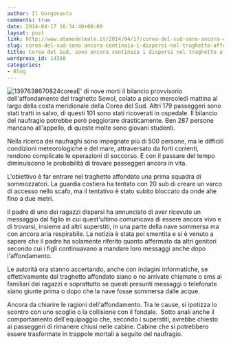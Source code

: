 ```yaml
---
author: Il Gorgonauta
comments: true
date: 2014-04-17 10:34:40+00:00
layout: post
link: http://www.atomodelmale.it/2014/04/17/corea-del-sud-sono-ancora-centinaia-i-dispersi-nel-traghetto-affondato/
slug: corea-del-sud-sono-ancora-centinaia-i-dispersi-nel-traghetto-affondato
title: Corea del Sud, sono ancora centinaia i dispersi nel traghetto affondato
wordpress_id: 14388
categories:
- Blog
---
```


![1397638670824corea](http://www.atomodelmale.it/wp-content/uploads/2014/04/1397638670824corea-300x216.jpg)E' di nove morti il bilancio provvisorio dell'affondamento del traghetto Sewol, colato a picco mercoledì mattina al largo della costa meridionale della Corea del Sud. Altri 179 passeggeri sono stati tratti in salvo, di questi 101 sono stati ricoverati in ospedale. Il bilancio del naufragio potrebbe però peggiorare drasticamente. Ben 287 persone mancano all'appello, di queste molte sono giovani studenti.

Nella ricerca dei naufraghi sono impegnate più di 500 persone, ma le difficili condizioni meteorologiche e del mare, attraversato da forti correnti, rendono complicate le operazioni di soccorso. E con il passare del tempo diminuiscono le probabilità di trovare passeggeri ancora in vita.

L'obiettivo è far entrare nel traghetto affondato una prima squadra di sommozzatori. La guardia costiera ha tentato con 20 sub di creare un varco di accesso nello scafo, ma il tentativo è stato subito bloccato da onde alte fino a due metri.


Il padre di uno dei ragazzi dispersi ha annunciato di aver ricevuto un messaggio dal figlio in cui quest'ultimo comunicava di essere ancora vivo e di trovarsi, insieme ad altri superstiti, in una parte della nave sommersa ma con ancora aria respirabile. La notizia è stata poi smentita e si è venuto a sapere che il padre ha solamente riferito quanto affermato da altri genitori secondo cui i figli continuavano a mandare loro messaggi anche dopo l'affondamento.

Le autorità ora stanno accertando, anche con indagini informatiche, se effettivamente dal traghetto affondato siano o no arrivate chiamate o sms ai familiari dei ragazzi e soprattutto se questi presunti messaggi o telefonate siano giunte prima o dopo che la nave fosse sommersa dalle acque.

Ancora da chiarire le ragioni dell'affondamento. Tra le cause, si ipotizza lo scontro con uno scoglio o la collisione con il fondale.  Sotto anali anche il comportamento dell'equipaggio che, secondo i superstiti, avrebbe chiesto ai passeggeri di rimanere chiusi nelle cabine. Cabine che si potrebbero essere trasformate in trappole mortali a seguito del naufragio.
